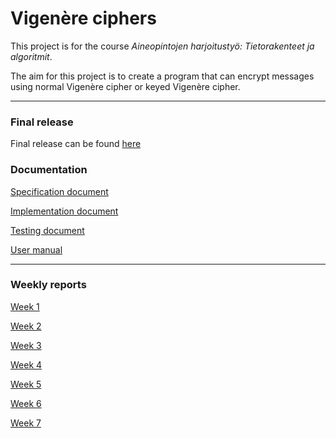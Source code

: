 # Vigenère ciphers

This project is for the course *Aineopintojen harjoitustyö: Tietorakenteet ja algoritmit*.

The aim for this project is to create a program that can encrypt messages using normal Vigenère cipher or keyed Vigenère cipher.

---

### Final release

Final release can be found [here](https://github.com/riinaalisah/Vigenere-ciphers/releases/tag/Final)

### Documentation

[Specification document](https://github.com/riinaalisah/Vigenere-ciphers/blob/master/documentation/specification_document.md)

[Implementation document](https://github.com/riinaalisah/Vigenere-ciphers/blob/master/documentation/implementation_document.md)

[Testing document](https://github.com/riinaalisah/Vigenere-ciphers/blob/master/documentation/testing_document.md)

[User manual](https://github.com/riinaalisah/Vigenere-ciphers/blob/master/documentation/userManual.md)

---

### Weekly reports

[Week 1](https://github.com/riinaalisah/Vigenere-ciphers/blob/master/documentation/weekly_reports/week1.md)

[Week 2](https://github.com/riinaalisah/Vigenere-ciphers/blob/master/documentation/weekly_reports/week2.md)

[Week 3](https://github.com/riinaalisah/Vigenere-ciphers/blob/master/documentation/weekly_reports/week3.md)

[Week 4](https://github.com/riinaalisah/Vigenere-ciphers/blob/master/documentation/weekly_reports/week4.md)

[Week 5](https://github.com/riinaalisah/Vigenere-ciphers/blob/master/documentation/weekly_reports/week5.md)

[Week 6](https://github.com/riinaalisah/Vigenere-ciphers/blob/master/documentation/weekly_reports/week6.md)

[Week 7](https://github.com/riinaalisah/Vigenere-ciphers/blob/master/documentation/weekly_reports/week7.md)
